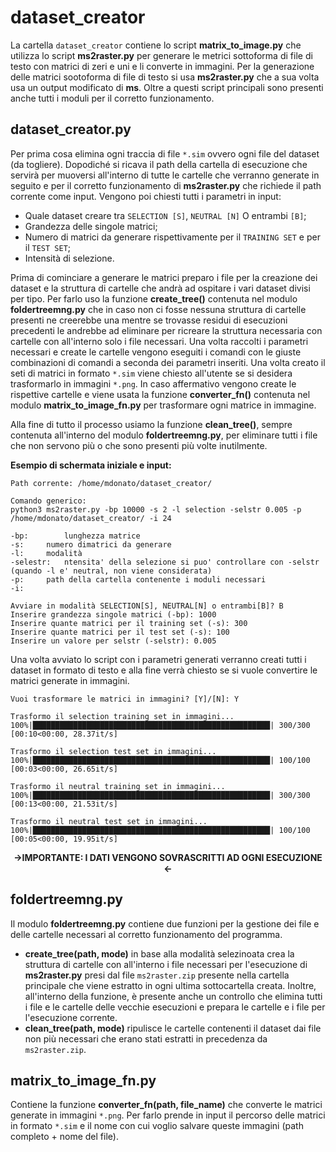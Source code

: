 # dataset_creator
La cartella `dataset_creator` contiene lo script **matrix_to_image.py** che utilizza lo script **ms2raster.py** per generare le metrici sottoforma di file di testo con matrici di zeri e uni e li converte in immagini. Per la generazione delle matrici sootoforma di file di testo si usa **ms2raster.py** che a sua volta usa un output modificato di **ms**. Oltre a questi script principali sono presenti anche tutti i moduli per il corretto funzionamento.

## dataset_creator.py
Per prima cosa elimina ogni traccia di file `*.sim` ovvero ogni file del dataset (da togliere). Dopodiché si ricava il path della cartella di esecuzione che servirà per muoversi all'interno di tutte le cartelle che verranno generate in seguito e per il corretto funzionamento di **ms2raster.py** che richiede il path corrente come input. Vengono poi chiesti tutti i parametri in input:
* Quale dataset creare tra `SELECTION [S]`, `NEUTRAL [N]` O entrambi `[B]`;
* Grandezza delle singole matrici;
* Numero di matrici da generare rispettivamente per il `TRAINING SET` e per il `TEST SET`;
* Intensità di selezione.

Prima di cominciare a generare le matrici preparo i file per la creazione dei dataset e la struttura di cartelle che andrà ad ospitare i vari dataset divisi per tipo. Per farlo uso la funzione **create_tree()** contenuta nel modulo **foldertreemng.py** che in caso non ci fosse nessuna struttura di cartelle presenti ne creerebbe una mentre se trovasse residui di esecuzioni precedenti le andrebbe ad eliminare per ricreare la struttura necessaria con cartelle con all'interno solo i file necessari.
Una volta raccolti i parametri necessari e create le cartelle vengono eseguiti i comandi con le giuste combinazioni di comandi a seconda dei parametri inseriti.
Una volta creato il seti di matrici in formato `*.sim` viene chiesto all'utente se si desidera trasformarlo in immagini `*.png`.
In caso affermativo vengono create le rispettive cartelle e viene usata la funzione **converter_fn()** contenuta nel modulo **matrix_to_image_fn.py** per trasformare ogni matrice in immagine.

Alla fine di tutto il processo usiamo la funzione **clean_tree()**, sempre contenuta all'interno del modulo **foldertreemng.py**, per eliminare tutti i file che non servono più o che sono presenti più volte inutilmente.

**Esempio di schermata iniziale e input:**
```
Path corrente: /home/mdonato/dataset_creator/

Comando generico:
python3 ms2raster.py -bp 10000 -s 2 -l selection -selstr 0.005 -p /home/mdonato/dataset_creator/ -i 24

-bp:		lunghezza matrice
-s:		numero dimatrici da generare
-l:		modalità
-selestr:	ntensita' della selezione si puo' controllare con -selstr (quando -l e' neutral, non viene considerata)
-p:		path della cartella contenente i moduli necessari
-i:	

Avviare in modalità SELECTION[S], NEUTRAL[N] o entrambi[B]? B
Inserire grandezza singole matrici (-bp): 1000
Inserire quante matrici per il training set (-s): 300 
Inserire quante matrici per il test set (-s): 100 
Inserire un valore per selstr (-selstr): 0.005
```
Una volta avviato lo script con i parametri generati verranno creati tutti i dataset in formato di testo e alla fine verrà chiesto se si vuole convertire le matrici generate in immagini.

```
Vuoi trasformare le matrici in immagini? [Y]/[N]: Y

Trasformo il selection training set in immagini...
100%|█████████████████████████████████████████████████████| 300/300 [00:10<00:00, 28.37it/s]

Trasformo il selection test set in immagini...
100%|█████████████████████████████████████████████████████| 100/100 [00:03<00:00, 26.65it/s]

Trasformo il neutral training set in immagini...
100%|█████████████████████████████████████████████████████| 300/300 [00:13<00:00, 21.53it/s]

Trasformo il neutral test set in immagini...
100%|█████████████████████████████████████████████████████| 100/100 [00:05<00:00, 19.95it/s]
```

<p align=center><strong> ->IMPORTANTE:  I DATI VENGONO SOVRASCRITTI AD OGNI ESECUZIONE <- </strong></p>

## foldertreemng.py
Il modulo **foldertreemng.py** contiene due funzioni per la gestione dei file e delle cartelle necessari al corretto funzionamento del programma. 
* **create_tree(path, mode)** in base alla modalità selezinoata crea la struttura di cartelle con all'interno i file necessari per l'esecuzione di **ms2raster.py** presi dal file `ms2raster.zip` presente nella cartella principale che viene estratto in ogni ultima sottocartella creata. Inoltre, all'interno della funzione, è presente anche un controllo che elimina tutti i file e le cartelle delle vecchie esecuzioni e prepara le cartelle e i file per l'esecuzione corrente.
* **clean_tree(path, mode)** ripulisce le cartelle contenenti il dataset dai file non più necessari che erano stati estratti in precedenza da `ms2raster.zip`.

## matrix_to_image_fn.py
Contiene la funzione **converter_fn(path, file_name)** che converte le matrici generate in immagini `*.png`. Per farlo prende in input il percorso delle matrici in formato `*.sim` e il nome con cui voglio salvare queste immagini (path completo + nome del file).